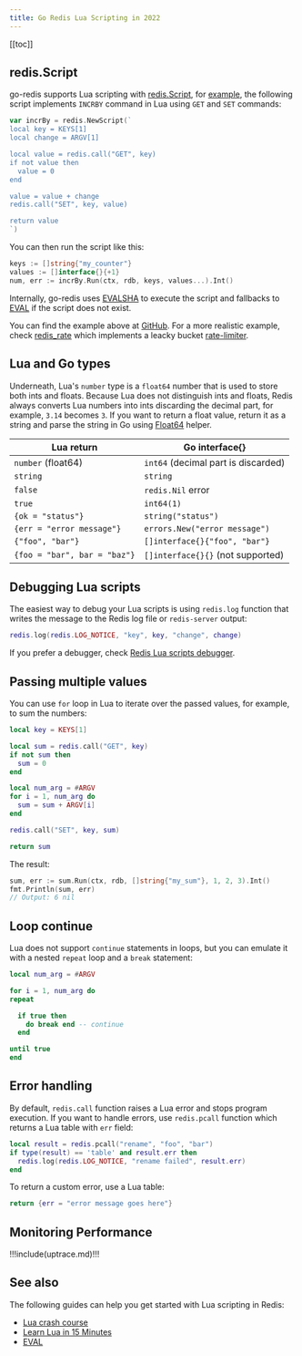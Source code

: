 ```yaml
---
title: Go Redis Lua Scripting in 2022
---
```


<UptraceCta />

<CoverImage title="Go Redis Lua Scripting" />

[[toc]]

## redis.Script

go-redis supports Lua scripting with
[redis.Script](https://pkg.go.dev/github.com/go-redis/redis/v8#Script), for
[example](https://github.com/go-redis/redis/tree/master/example/lua-scripting), the following script
implements `INCRBY` command in Lua using `GET` and `SET` commands:

```go
var incrBy = redis.NewScript(`
local key = KEYS[1]
local change = ARGV[1]

local value = redis.call("GET", key)
if not value then
  value = 0
end

value = value + change
redis.call("SET", key, value)

return value
`)
```

You can then run the script like this:

```go
keys := []string{"my_counter"}
values := []interface{}{+1}
num, err := incrBy.Run(ctx, rdb, keys, values...).Int()
```

Internally, go-redis uses [EVALSHA](https://redis.io/commands/evalsha) to execute the script and
fallbacks to [EVAL](https://redis.io/commands/eval) if the script does not exist.

You can find the example above at
[GitHub](https://github.com/go-redis/redis/tree/master/example/lua-scripting). For a more realistic
example, check [redis_rate](https://github.com/go-redis/redis_rate/blob/v9/lua.go) which implements
a leacky bucket [rate-limiter](rate-limiting.md).

## Lua and Go types

Underneath, Lua's `number` type is a `float64` number that is used to store both ints and floats.
Because Lua does not distinguish ints and floats, Redis always converts Lua numbers into ints
discarding the decimal part, for example, `3.14` becomes `3`. If you want to return a float value,
return it as a string and parse the string in Go using
[Float64](https://pkg.go.dev/github.com/go-redis/redis/v8#Cmd.Float64) helper.

| Lua return                   | Go interface{}                      |
| ---------------------------- | ----------------------------------- |
| `number` (float64)           | `int64` (decimal part is discarded) |
| `string`                     | `string`                            |
| `false`                      | `redis.Nil` error                   |
| `true`                       | `int64(1)`                          |
| `{ok = "status"}`            | `string("status")`                  |
| `{err = "error message"}`    | `errors.New("error message")`       |
| `{"foo", "bar"}`             | `[]interface{}{"foo", "bar"}`       |
| `{foo = "bar", bar = "baz"}` | `[]interface{}{}` (not supported)   |

## Debugging Lua scripts

The easiest way to debug your Lua scripts is using `redis.log` function that writes the message to
the Redis log file or `redis-server` output:

```lua
redis.log(redis.LOG_NOTICE, "key", key, "change", change)
```

If you prefer a debugger, check [Redis Lua scripts debugger](https://redis.io/topics/ldb).

## Passing multiple values

You can use `for` loop in Lua to iterate over the passed values, for example, to sum the numbers:

```lua
local key = KEYS[1]

local sum = redis.call("GET", key)
if not sum then
  sum = 0
end

local num_arg = #ARGV
for i = 1, num_arg do
  sum = sum + ARGV[i]
end

redis.call("SET", key, sum)

return sum
```

The result:

```go
sum, err := sum.Run(ctx, rdb, []string{"my_sum"}, 1, 2, 3).Int()
fmt.Println(sum, err)
// Output: 6 nil
```

## Loop continue

Lua does not support `continue` statements in loops, but you can emulate it with a nested `repeat`
loop and a `break` statement:

```lua
local num_arg = #ARGV

for i = 1, num_arg do
repeat

  if true then
    do break end -- continue
  end

until true
end
```

## Error handling

By default, `redis.call` function raises a Lua error and stops program execution. If you want to
handle errors, use `redis.pcall` function which returns a Lua table with `err` field:

```lua
local result = redis.pcall("rename", "foo", "bar")
if type(result) == 'table' and result.err then
  redis.log(redis.LOG_NOTICE, "rename failed", result.err)
end
```

To return a custom error, use a Lua table:

```lua
return {err = "error message goes here"}
```

## Monitoring Performance

!!!include(uptrace.md)!!!

## See also

The following guides can help you get started with Lua scripting in Redis:

- [Lua crash course](https://www.coppeliarobotics.com/helpFiles/en/luaCrashCourse.htm)
- [Learn Lua in 15 Minutes](http://tylerneylon.com/a/learn-lua/)
- [EVAL](https://redis.io/commands/eval)
